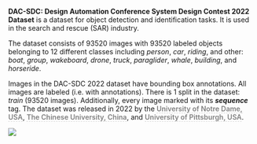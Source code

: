 **DAC-SDC: Design Automation Conference System Design Contest 2022 Dataset** is a dataset for object detection and identification tasks. It is used in the search and rescue (SAR) industry. 

The dataset consists of 93520 images with 93520 labeled objects belonging to 12 different classes including *person*, *car*, *riding*, and other: *boat*, *group*, *wakeboard*, *drone*, *truck*, *paraglider*, *whale*, *building*, and *horseride*.

Images in the DAC-SDC 2022 dataset have bounding box annotations. All images are labeled (i.e. with annotations). There is 1 split in the dataset: *train* (93520 images). Additionally, every image marked with its ***sequence*** tag. The dataset was released in 2022 by the <span style="font-weight: 600; color: grey; border-bottom: 1px dashed #d3d3d3;">University of Notre Dame, USA</span>, <span style="font-weight: 600; color: grey; border-bottom: 1px dashed #d3d3d3;">The Chinese University, China</span>, and <span style="font-weight: 600; color: grey; border-bottom: 1px dashed #d3d3d3;">University of Pittsburgh, USA</span>.

<img src="https://github.com/dataset-ninja/dac-sdc-2022/raw/main/visualizations/poster.png">
